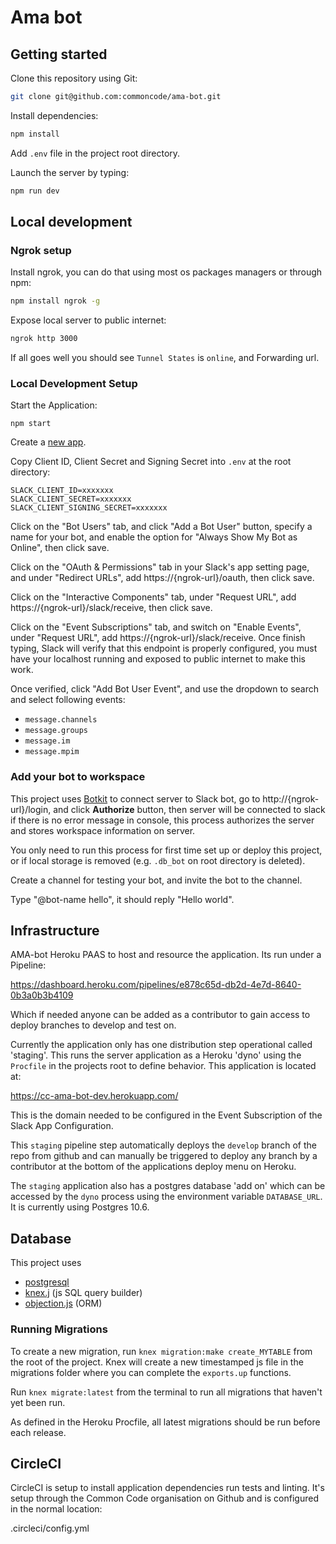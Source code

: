 # Ama bot

## Getting started

Clone this repository using Git:

```bash
git clone git@github.com:commoncode/ama-bot.git
```

Install dependencies:

```bash
npm install
```

Add `.env` file in the project root directory.

Launch the server by typing:

```bash
npm run dev
```

## Local development

### Ngrok setup

Install ngrok, you can do that using most os packages managers or through npm:

```bash
npm install ngrok -g
```

Expose local server to public internet:

```bash
ngrok http 3000
```

If all goes well you should see `Tunnel States` is `online`, and Forwarding url.

### Local Development Setup

Start the Application:
```
npm start
```

Create a [new app](https://api.slack.com/apps?new_app=1).

Copy Client ID, Client Secret and Signing Secret into `.env` at the root directory:

```
SLACK_CLIENT_ID=xxxxxxx
SLACK_CLIENT_SECRET=xxxxxxx
SLACK_CLIENT_SIGNING_SECRET=xxxxxxx
```

Click on the "Bot Users" tab, and click "Add a Bot User" button, specify a name for your bot, 
and enable the option for "Always Show My Bot as Online", then click save.

Click on the "OAuth & Permissions" tab in your Slack's app setting page, and under "Redirect URLs", add https://{ngrok-url}/oauth, then click save.

Click on the "Interactive Components" tab, under "Request URL", add https://{ngrok-url}/slack/receive, then click save.

Click on the "Event Subscriptions" tab, and switch on "Enable Events", under "Request URL", add https://{ngrok-url}/slack/receive. 
Once finish typing, Slack will verify that this endpoint is properly configured, you must have your localhost running and exposed to public internet to make this work.

Once verified, click "Add Bot User Event", and use the dropdown to search and select following events:

- `message.channels`
- `message.groups`
- `message.im`
- `message.mpim`

### Add your bot to workspace

This project uses [Botkit](https://botkit.ai/docs/readme-slack.html) to connect server to Slack bot, 
go to http://{ngrok-url}/login, and click **Authorize** button, then server will be connected to slack 
if there is no error message in console, this process authorizes the server and stores workspace information on server.

You only need to run this process for first time set up or deploy this project, or if local storage is removed 
(e.g. `.db_bot` on root directory is deleted).

Create a channel for testing your bot, and invite the bot to the channel.

Type "@bot-name hello", it should reply "Hello world".

## Infrastructure

AMA-bot Heroku PAAS to host and resource the application. Its run under a Pipeline: 

https://dashboard.heroku.com/pipelines/e878c65d-db2d-4e7d-8640-0b3a0b3b4109

Which if needed anyone can be added as a contributor to gain access to deploy branches to develop and test on.

Currently the application only has one distribution step operational called 'staging'. This runs the server
application as a Heroku 'dyno' using the `Procfile` in the projects root to define behavior. This application is 
located at:

https://cc-ama-bot-dev.herokuapp.com/

This is the domain needed to be configured in the Event Subscription of the Slack App Configuration.

This `staging` pipeline step automatically deploys the `develop` branch of the repo from github and can manually
be triggered to deploy any branch by a contributor at the bottom of the applications deploy menu on Heroku.

The `staging` application also has a postgres database 'add on' which can be accessed by the `dyno` process using the 
environment variable `DATABASE_URL`. It is currently using Postgres 10.6.

## Database

This project uses 

- [postgresql](https://www.postgresql.org/docs/10/app-psql.html)
- [knex.j](https://knexjs.org/) (js SQL query builder)
- [objection.js](http://vincit.github.io/objection.js/) (ORM)

### Running Migrations

To create a new migration, run `knex migration:make create_MYTABLE` from the root of the project. Knex will create a new timestamped js file in the migrations folder where you can complete the `exports.up` functions.

Run `knex migrate:latest` from the terminal to run all migrations that haven't yet been run. 

As defined in the Heroku Procfile, all latest migrations should be run before each release. 

## CircleCI

CircleCI is setup to install application dependencies run tests and linting.
It's setup through the Common Code organisation on Github and is configured in the 
normal location:

.circleci/config.yml

